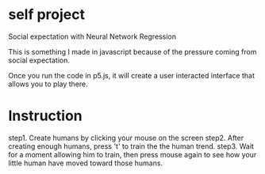# self project
Social expectation with Neural Network Regression


This is something I made in javascript because of the pressure coming from social expectation.

Once you run the code in p5.js, it will create a user interacted interface that allows you to play there.

# Instruction 
step1. Create humans by clicking your mouse on the screen
step2. After creating enough humans, press 't' to train the the human trend. 
step3. Wait for a moment allowing him to train, then press mouse again to see how your little human have moved toward those humans.
